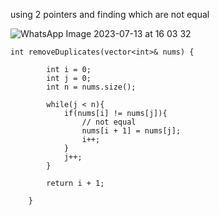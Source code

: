 ​using 2 pointers and finding which are not equal

![WhatsApp Image 2023-07-13 at 16 03 32](https://user-images.githubusercontent.com/73538974/253248747-157ec0ed-8210-4bf5-a275-73164da5194f.jpg)

```
int removeDuplicates(vector<int>& nums) {
        
        int i = 0;
        int j = 0;
        int n = nums.size();
        
        while(j < n){
            if(nums[i] != nums[j]){
                // not equal
                nums[i + 1] = nums[j];
                i++;
            }
            j++;
        }
        
        return i + 1;
        
    }
```
